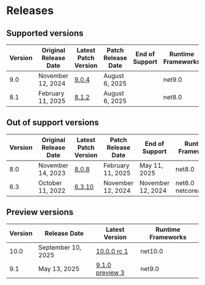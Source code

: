 # Releases

## Supported versions

| Version | Original Release Date | Latest Patch Version | Patch Release Date | End of Support | Runtime Frameworks |
| --- | --- | --- | --- | --- | --- |
| 9.0 | November 12, 2024 | [9.0.4](https://github.com/dotnet/dotnet-monitor/releases/tag/v9.0.4) | August 6, 2025 |  | net9.0 |
| 8.1 | February 11, 2025 | [8.1.2](https://github.com/dotnet/dotnet-monitor/releases/tag/v8.1.2) | August 6, 2025 |  | net8.0 |


## Out of support versions

| Version | Original Release Date | Latest Patch Version | Patch Release Date | End of Support | Runtime Frameworks |
| --- | --- | --- | --- | --- | --- |
| 8.0 | November 14, 2023 | [8.0.8](https://github.com/dotnet/dotnet-monitor/releases/tag/v8.0.8) | February 11, 2025 | May 11, 2025 | net8.0 |
| 6.3 | October 11, 2022 | [6.3.10](https://github.com/dotnet/dotnet-monitor/releases/tag/v6.3.10) | November 12, 2024 | November 12, 2024 | net6.0<br/>netcoreapp3.1 |


## Preview versions

| Version | Release Date | Latest Version | Runtime Frameworks |
| --- | --- | --- | --- |
| 10.0 | September 10, 2025 | [10.0.0 rc 1](https://github.com/dotnet/dotnet-monitor/releases/tag/v10.0.0-rc.1.25460.1) | net10.0 |
| 9.1 | May 13, 2025 | [9.1.0 preview 3](https://github.com/dotnet/dotnet-monitor/releases/tag/v9.1.0-preview.3.25257.5) | net9.0 |


